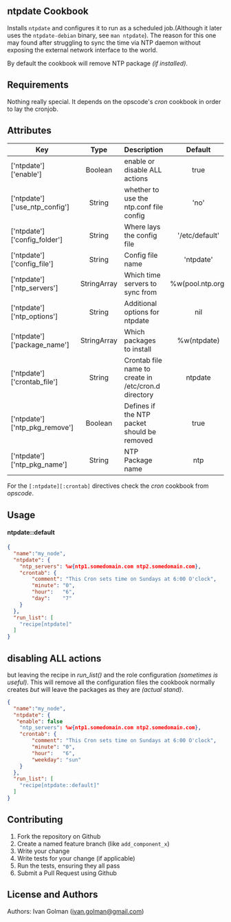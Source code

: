 ntpdate Cookbook
----------------

Installs `ntpdate` and configures it to run as a scheduled job.(Although it later uses the `ntpdate-debian` binary, see `man ntpdate`).
The reason for this one may found after struggling to sync the time via NTP daemon without exposing the external network interface to the world.

By default the cookbook will remove NTP package *(if installed)*.

Requirements
------------

Nothing really special. It depends on the opscode's *cron* cookbook in order to lay the cronjob.

Attributes
----------

|Key|Type|Description|Default|
| ------ | :-------: | ---------- | :---------:|
|['ntpdate']['enable']|Boolean|enable or disable ALL actions|true|
|['ntpdate']['use\_ntp\_config']|String|whether to use the ntp.conf file config|'no'|
|['ntpdate']['config_folder']|String|Where lays the config file|'/etc/default'|
|['ntpdate']['config_file']|String|Config file name|'ntpdate'|
|['ntpdate']['ntp_servers']|StringArray|Which time servers to sync from|%w(pool.ntp.org)|
|['ntpdate']['ntp_options']|String|Additional options for ntpdate|nil|
|['ntpdate']['package_name']|StringArray|Which packages to install|%w(ntpdate)|
|['ntpdate']['crontab_file']|String|Crontab file name to create in /etc/cron.d directory|ntpdate|
|['ntpdate']['ntp\_pkg\_remove']|Boolean|Defines if the NTP packet should be removed|true|
|['ntpdate']['ntp\_pkg\_name']|String|NTP Package name|ntp|

For the `[:ntpdate][:crontab]` directives check the *cron* cookbook from *opscode*.

Usage
-----

#### ntpdate::default

```json
{
  "name":"my_node",
  "ntpdate": {
  	"ntp_servers": %w{ntp1.somedomain.com ntp2.somedomain.com},
  	"crontab": {
  		"comment": "This Cron sets time on Sundays at 6:00 O'clock",
  		"minute": "0",
  		"hour":   "6",
  		"day":    "7"
  	}
  },
  "run_list": [
    "recipe[ntpdate]"
  ]
}
```

disabling ALL actions
---------------------

but leaving the recipe in *run_list()* and the role configuration *(sometimes is useful)*. This will remove all the configuration files the cookbook normally creates *but* will leave the packages as they are *(actual stand)*.

```json
{
  "name":"my_node",
  "ntpdate": {
   "enable": false
  	"ntp_servers": %w{ntp1.somedomain.com ntp2.somedomain.com},
  	"crontab": {
  		"comment": "This Cron sets time on Sundays at 6:00 O'clock",
  		"minute": "0",
  		"hour":   "6",
  		"weekday": "sun"
  	}
  },
  "run_list": [
    "recipe[ntpdate::default]"
  ]
}
```

Contributing
------------

1. Fork the repository on Github
2. Create a named feature branch (like `add_component_x`)
3. Write your change
4. Write tests for your change (if applicable)
5. Run the tests, ensuring they all pass
6. Submit a Pull Request using Github

License and Authors
-------------------

Authors: Ivan Golman (<ivan.golman@gmail.com>)
